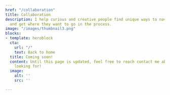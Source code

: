 ```yaml
---
href: "/collaboration"
title: Collaboration
description: I help curious and creative people find unique ways to navigate life
  and get where they want to go in the process.
image: "/images/thumbnail3.png"
blocks:
- template: heroblock
  cta:
    url: "/"
    text: Back to home
  title: Coming soon!
  content: Until this page is updated, feel free to reach contact me about what you're
    looking for!
  image:
    alt: ''
    src: ''

---
```

